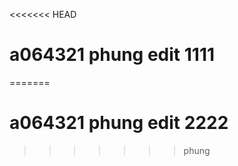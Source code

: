 

<<<<<<< HEAD

# a064321 phung edit 1111

=======
# a064321 phung edit 2222
>>>>>>> phung










